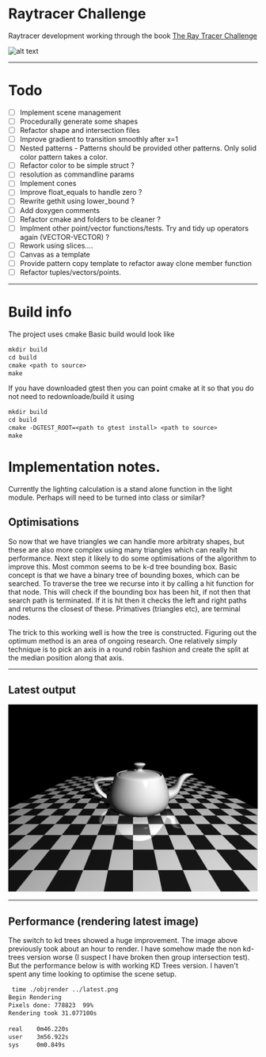 # Raytracer Challenge
Raytracer development working through the book [The Ray Tracer Challenge](https://www.amazon.co.uk/Ray-Tracer-Challenge-Jamis-Buck/dp/1680502719/ref=sr_1_1?crid=VTW2K8UE11OA&keywords=ray+tracer+challenge&qid=1577102545&sprefix=ray+tr%2Caps%2C290&sr=8-1)

 
![alt text](https://github.com/buxtonpaul/raytrace_challenge/workflows/Build_Test/badge.svg "Build Status")

----

# Todo 
- [ ] Implement scene management
- [ ] Procedurally generate some shapes
- [ ] Refactor shape and intersection files
- [ ] Improve gradient to transition smoothly after x=1
- [ ] Nested patterns - Patterns should be provided other patterns. Only solid color pattern takes a color.
- [ ] Refactor color to be simple struct ?
- [ ] resolution as commandline params
- [ ] Implement cones
- [ ] Improve float_equals to handle zero ?
- [ ] Rewrite gethit using lower_bound ?
- [ ] Add doxygen comments
- [ ] Refactor cmake and folders to be cleaner ?
- [ ] Implment other point/vector functions/tests. Try and tidy up operators again (VECTOR-VECTOR) ?
- [ ] Rework using slices....
- [ ] Canvas as a template
- [ ] Provide pattern copy template to refactor away clone member function
- [ ] Refactor tuples/vectors/points. 

----
# Build info
The project uses cmake
Basic build would look like
```
mkdir build
cd build
cmake <path to source>
make
```

If you have downloaded gtest then you can point cmake at it so that you do not need to redownloade/build it using
```
mkdir build
cd build
cmake -DGTEST_ROOT=<path to gtest install> <path to source>
make 
```
# Implementation notes.


Currently the lighting calculation is a stand alone function in the light module.
Perhaps will need to be turned into class or similar?


## Optimisations

So now that we have triangles we can handle more arbitraty shapes, but these are also more complex using many triangles which can really hit performance.
Next step it likely to do some optimisations of the algorithm to improve this.
Most common seems to be k-d tree bounding box.
Basic concept is that we have a binary tree of bounding boxes, which can be searched.
To traverse the tree we recurse into it by calling a hit function for that node. This will check if the bounding box has been hit, if not then that search path is terminated.
If it is hit then it checks the left and right paths and returns the closest of these.
Primatives (triangles etc), are terminal nodes. 

The trick to this working well is how the tree is constructed. Figuring out the optimum method is an area of ongoing research. One relatively simply technique is to pick an axis in a round robin fashion and create the split at the median position along that axis. 

----
## Latest output
![alt test](./latest.png)

----
## Performance (rendering latest image)
The switch to kd trees showed a huge improvement. The image above previously took about an hour to render.
I have somehow made the non kd-trees version worse (I suspect I have broken then group intersection test). But the performance below is with working KD Trees version. I haven't spent any time looking to optimise the scene setup.

```
 time ./objrender ../latest.png
Begin Rendering
Pixels done: 778823  99%
Rendering took 31.077100s

real    0m46.220s
user    3m56.922s
sys     0m0.849s
```
